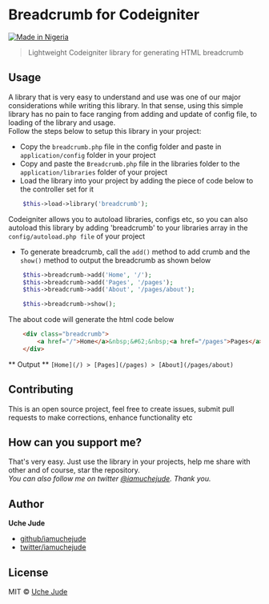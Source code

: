 # Breadcrumb for Codeigniter

[![Made in Nigeria](https://img.shields.io/badge/made%20in-nigeria-008751.svg)](https://github.com/acekyd/made-in-nigeria)

> Lightweight Codeigniter library for generating HTML breadcrumb

## Usage
A library that is very easy to understand and use was one of our major considerations while writing this library. In that sense, using this simple library has no pain to face ranging from adding and update of config file, to loading of the library and usage.  
Follow the steps below to setup this library in your project:  
* Copy the `breadcrumb.php` file in the config folder and paste in `application/config` folder in your project  
* Copy and paste the `Breadcrumb.php` file in the libraries folder to the `application/libraries` folder of your project
* Load the library into your project by adding the piece of code below to the controller set for it
```php
    $this->load->library('breadcrumb');
```
Codeigniter allows you to autoload libraries, configs etc, so you can also autoload this library by adding 'breadcrumb' to your libraries array in the `config/autoload.php file` of your project
* To generate breadcrumb, call the `add()` method to add crumb and the `show()` method to output the breadcrumb as shown below  
```php
    $this->breadcrumb->add('Home', '/');
    $this->breadcrumb->add('Pages', '/pages');
    $this->breadcrumb->add('About', '/pages/about');

    $this->breadcrumb->show();
```
The about code will generate the html code below
```html
    <div class="breadcrumb">
        <a href="/">Home</a>&nbsp;&#62;&nbsp;<a href="/pages">Pages</a>&nbsp;&#62;&nbsp;<a href="/pages/about">About</a>
    </div>
```
** Output **
`[Home](/) > [Pages](/pages) > [About](/pages/about)`

## Contributing
This is an open source project, feel free to create issues, submit pull requests to make corrections, enhance functionality etc

## How can you support me?
That's very easy. Just use the library in your projects, help me share with other and of course, star the repository.  
*You can also follow me on twitter [@iamuchejude](https://twitter.com/iamuchejude). Thank you.*

## Author
**Uche Jude**
* [github/iamuchejude](https://github.com/iamuchejude)
* [twitter/iamuchejude](https://twitter.com/iamuchejude)

## License
MIT © [Uche Jude](http://github.com/iamuhejude)
